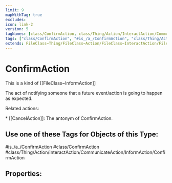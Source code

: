 ```yaml
---
limit: 9
mapWithTag: true
excludes:
icon: link-2
version: 5
tagNames: [class/ConfirmAction, class/Thing/Action/InteractAction/CommunicateAction/InformAction/ConfirmAction, schema-org/ConfirmAction]
tags: ["class/ConfirmAction", "#is_/a_/ConfirmAction", "class/Thing/Action/InteractAction/CommunicateAction/InformAction/ConfirmAction"]
extends: FileClass~Thing/FileClass~Action/FileClass~InteractAction/FileClass~CommunicateAction/FileClass~InformAction
---
```


# ConfirmAction
This is a kind of [[FileClass~InformAction]]

The act of notifying someone that a future event/action is going to happen as expected.

Related actions:

\* [[CancelAction]]: The antonym of ConfirmAction.


## Use one of these Tags for Objects of this Type:

#is_/a_/ConfirmAction
#class/ConfirmAction
#class/Thing/Action/InteractAction/CommunicateAction/InformAction/ConfirmAction

## Properties:



